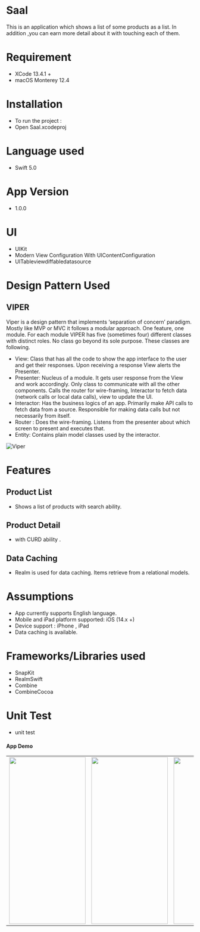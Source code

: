 # Saal
This is an application which shows a list of some products as a list. In addition ,you can earn more detail about it with touching each of them.   



# Requirement
- XCode 13.4.1 +
- macOS Monterey 12.4

# Installation
- To run the project :
- Open Saal.xcodeproj

# Language used 
- Swift 5.0

# App Version
- 1.0.0 

# UI
- UIKit
- Modern View Configuration With UIContentConfiguration
- UITableviewdiffabledatasource 

# Design Pattern Used

## VIPER
Viper is a design pattern that implements ‘separation of concern’ paradigm. Mostly like MVP or MVC it follows a modular approach. One feature, one module. For each module VIPER has five (sometimes four) different classes with distinct roles. No class go beyond its sole purpose. These classes are following.
-  View: Class that has all the code to show the app interface to the user and get their responses. Upon receiving a response View alerts the Presenter.
-  Presenter: Nucleus of a module. It gets user response from the View and work accordingly. Only class to communicate with all the other components. Calls the router for wire-framing, Interactor to fetch data (network calls or local data calls), view to update the UI.
-  Interactor: Has the business logics of an app. Primarily make API calls to fetch data from a source. Responsible for making data calls but not necessarily from itself.
-  Router : Does the wire-framing. Listens from the presenter about which screen to present and executes that.
-  Entity: Contains plain model classes used by the interactor.

![Viper](https://miro.medium.com/max/2862/1*-Mfew6qvLQ-t-DSOkY23Aw.png)

# Features

## Product List
- Shows a list of products with search ability.

## Product Detail
- with CURD ability .


## Data Caching
- Realm is used for data caching. Items retrieve from a relational models.


# Assumptions                
-   App currently supports English language.
-   Mobile and iPad platform supported: iOS (14.x +)        
-   Device support : iPhone , iPad  
-   Data caching is available.



# Frameworks/Libraries used
- SnapKit
- RealmSwift
- Combine
- CombineCocoa



# Unit Test
- unit test

#### App Demo
<table>
 <tr>
  <td>
   <img width = "205" height = "448" src="https://user-images.githubusercontent.com/5070406/186627101-adcc342c-4d22-48f5-a2dd-202198a24c78.png" alt="" />
  </td>
  <td>
   <img width = "205" height = "448" src="https://user-images.githubusercontent.com/5070406/186627201-fe84b160-f044-4a61-8662-388be9fe3177.png" alt="" />
  </td>
  <td>
   <img width = "205" height = "448" src="https://user-images.githubusercontent.com/5070406/186626996-fd2d9ed5-4f31-4c80-b1ec-389e94f4fbb9.png" alt="" />
  </td>
 </tr>
</table>


